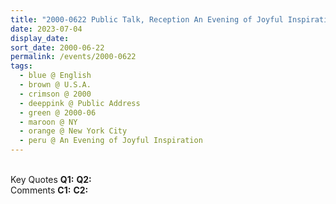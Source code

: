 ```yaml
---
title: "2000-0622 Public Talk, Reception An Evening of Joyful Inspiration, Warwick Hotel, 65 W 54th Street, Manhattan, New York City, NY, U.S.A."
date: 2023-07-04
display_date: 
sort_date: 2000-06-22
permalink: /events/2000-0622
tags:
  - blue @ English
  - brown @ U.S.A.
  - crimson @ 2000
  - deeppink @ Public Address
  - green @ 2000-06
  - maroon @ NY
  - orange @ New York City
  - peru @ An Evening of Joyful Inspiration
---
```


<br>

<wave-list>
  <list-title color="DarkSeaGreen" width="55">Key Quotes</list-title>
  <list-item color="BlanchedAlmond" width="280"><b>Q1:</b> <i></i></list-item>
  <list-item color="Lavender" width="280"><b>Q2:</b> <i></i></list-item>
</wave-list>

<br>

<wave-list>
  <list-title color="DarkSeaGreen" width="55">Comments</list-title>
  <list-item color="BlanchedAlmond" width="280"><b>C1:</b> <i></i></list-item>
  <list-item color="Lavender" width="280"><b>C2:</b> <i></i></list-item>
</wave-list>